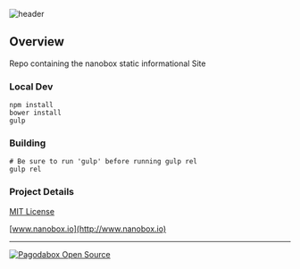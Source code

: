 ![header](http://shots.delorum.com/client/view/nanobox-front-site.png)


## Overview
Repo containing the nanobox static informational Site

### Local Dev
```
npm install
bower install
gulp
```

### Building
```
# Be sure to run 'gulp' before running gulp rel
gulp rel
```

### Project Details
[MIT License](http://opensource.org/licenses/MIT)

[www.nanobox.io](http://www.nanobox.io)

---

[![Pagodabox Open Source](http://nano-assets.gopagoda.io/open-src/pagoda-opensrc.png)](http://pagodabox.io/open-source)
